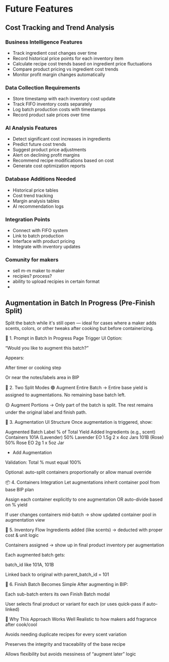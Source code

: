 
# Future Features

## Cost Tracking and Trend Analysis

### Business Intelligence Features
- Track ingredient cost changes over time
- Record historical price points for each inventory item
- Calculate recipe cost trends based on ingredient price fluctuations
- Compare product pricing vs ingredient cost trends
- Monitor profit margin changes automatically

### Data Collection Requirements
- Store timestamp with each inventory cost update
- Track FIFO inventory costs separately
- Log batch production costs with timestamps
- Record product sale prices over time

### AI Analysis Features
- Detect significant cost increases in ingredients
- Predict future cost trends
- Suggest product price adjustments
- Alert on declining profit margins
- Recommend recipe modifications based on cost
- Generate cost optimization reports

### Database Additions Needed
- Historical price tables
- Cost trend tracking
- Margin analysis tables
- AI recommendation logs

### Integration Points
- Connect with FIFO system
- Link to batch production
- Interface with product pricing
- Integrate with inventory updates

### Comunity for makers
- sell m-m maker to maker
- recipies? process?
- ability to upload recipies in certain format
-
## Augmentation in Batch In Progress (Pre-Finish Split)
Split the batch while it's still open — ideal for cases where a maker adds scents, colors, or other tweaks after cooking but before containerizing.

🧭 1. Prompt in Batch In Progress Page
Trigger UI Option:

“Would you like to augment this batch?”

Appears:

After timer or cooking step

Or near the notes/labels area in BIP

🔄 2. Two Split Modes
🟢 Augment Entire Batch
→ Entire base yield is assigned to augmentations. No remaining base batch left.

🟡 Augment Portions
→ Only part of the batch is split. The rest remains under the original label and finish path.

🧪 3. Augmentation UI Structure
Once augmentation is triggered, show:

Augmented Batch Label	% of Total Yield	Added Ingredients (e.g., scent)	Containers
101A (Lavender)	50%	Lavender EO 1.5g	2 x 4oz Jars
101B (Rose)	50%	Rose EO 2g	1 x 5oz Jar

+ Add Augmentation

Validation: Total % must equal 100%

Optional: auto-split containers proportionally or allow manual override

📦 4. Containers Integration
Let augmentations inherit container pool from base BIP plan

Assign each container explicitly to one augmentation OR auto-divide based on % yield

If user changes containers mid-batch → show updated container pool in augmentation view

🔗 5. Inventory Flow
Ingredients added (like scents) → deducted with proper cost & unit logic

Containers assigned → show up in final product inventory per augmentation

Each augmented batch gets:

batch_id like 101A, 101B

Linked back to original with parent_batch_id = 101

📘 6. Finish Batch Becomes Simple
After augmenting in BIP:

Each sub-batch enters its own Finish Batch modal

User selects final product or variant for each (or uses quick-pass if auto-linked)

🧠 Why This Approach Works Well
Realistic to how makers add fragrance after cook/cool

Avoids needing duplicate recipes for every scent variation

Preserves the integrity and traceability of the base recipe

Allows flexibility but avoids messiness of “augment later” logic

